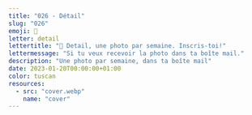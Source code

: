 ```yaml
---
title: "026 - Détail"
slug: "026"
emoji: 👀
letter: detail
lettertitle: "👀 Detail, une photo par semaine. Inscris-toi!"
lettermessage: "Si tu veux recevoir la photo dans ta boîte mail."
description: "Une photo par semaine, dans ta boîte mail"
date: 2023-01-20T00:00:00+01:00
color: tuscan
resources:
  - src: "cover.webp"
    name: "cover"
---
```


